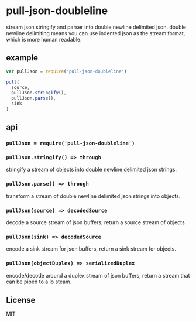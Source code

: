 # pull-json-doubleline

stream json stringify and parser into double newline delimited json.
double newline delimiting means you can use indented json as the stream format,
which is more human readable.

## example

``` js
var pullJson = require('pull-json-doubleline')

pull(
  source,
  pullJson.stringify(),
  pullJson.parse(),
  sink
)
```

## api

### `pullJson = require('pull-json-doubleline')`

### `pullJson.stringify() => through`

stringify a stream of objects into double newline delimited json strings.

### `pullJson.parse() => through`

transform a stream of double newline delimited json strings into objects.

### `pullJson(source) => decodedSource`

decode a source stream of json buffers, return a source stream of objects.

### `pullJson(sink) => decodedSource`

encode a sink stream for json buffers, return a sink stream for objects.

### `pullJson(objectDuplex) => serializedDuplex`

encode/decode around a duplex stream of json buffers,
return a stream that can be piped to a io steam.

## License

MIT
